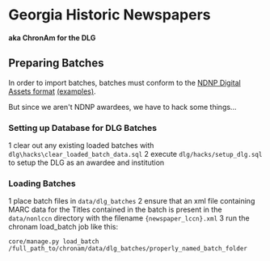 # Georgia Historic Newspapers
#### aka ChronAm for the DLG

## Preparing Batches

In order to import batches, batches must conform to the [NDNP Digital Assets format](http://www.loc.gov/ndnp/guidelines/examples.html) [(examples)](http://chroniclingamerica.loc.gov/data/batches/).

But since we aren't NDNP awardees, we have to hack some things...

### Setting up Database for DLG Batches

1 clear out any existing loaded batches with `dlg\hacks\clear_loaded_batch_data.sql`
2 execute `dlg/hacks/setup_dlg.sql` to setup the DLG as an awardee and institution

### Loading Batches

1 place batch files in `data/dlg_batches`
2 ensure that an xml file containing MARC data for the Titles contained in the batch is present in the `data/nonlccn` directory with the filename `{newspaper_lccn}.xml`
3 run the chronam load_batch job like this:

`core/manage.py load_batch /full_path_to/chronam/data/dlg_batches/properly_named_batch_folder`
